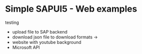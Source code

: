 # Simple SAPUI5 - Web examples 
testing 

* upload file to SAP backend
* download json file to download formats -> <a>
* website with youtube background 
* Microsoft API 